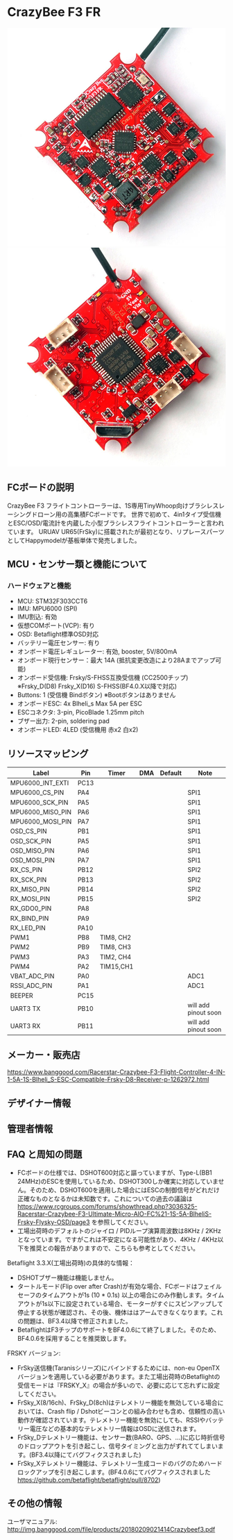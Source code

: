 # CrazyBee F3 FR
![CrazyBee F3 FR front](images/CrazyBeeF3FRtop.jpg)
![CrazyBee F3 FR back](images/CrazyBeeF3FRbottom.jpg)

## FCボードの説明
CrazyBee F3 フライトコントローラーは、1S専用TinyWhoop向けブラシレスレーシングドローン用の高集積FCボードです。
世界で初めて、4in1タイプ受信機とESC/OSD/電流計を内蔵した小型ブラシレスフライトコントローラーと言われています。
URUAV UR65(FrSky)に搭載されたが最初となり、リプレースパーツとしてHappymodelが基板単体で発売しました。

## MCU・センサー類と機能について

### ハードウェアと機能

  - MCU: STM32F303CCT6
  - IMU: MPU6000 (SPI) 
  - IMU割込: 有効
  - 仮想COMポート(VCP): 有り
  - OSD: Betaflight標準OSD対応
  - バッテリー電圧センサー: 有り
  - オンボード電圧レギュレーター: 有効, booster, 5V/800mA
  - オンボード現行センサー：最大 14A (抵抗変更改造により28Aまでアップ可能)
  - オンボード受信機: Frsky/S-FHSS互換受信機 (CC2500チップ) ※Frsky_D(D8) Frsky_X(D16) S-FHSS(BF4.0.X以降で対応)
  - Buttons: 1 (受信機 Bindボタン) ※Bootボタンはありません
  - オンボードESC: 4x Blheli_s Max 5A per ESC
  - ESCコネクタ: 3-pin, PicoBlade 1.25mm pitch
  - ブザー出力: 2-pin, soldering pad
  - オンボードLED: 4LED (受信機用 赤x2 白x2)

## リソースマッピング

| Label                      | Pin | Timer  | DMA | Default     | Note                             |
|----------------------------|------|-------|-----|-------------|----------------------------------|
| MPU6000_INT_EXTI           | PC13 |       |     |             |                                  |
| MPU6000_CS_PIN             | PA4  |       |     |             |    SPI1                          |
| MPU6000_SCK_PIN            | PA5  |       |     |             |    SPI1                          |
| MPU6000_MISO_PIN           | PA6  |       |     |             |    SPI1                          |
| MPU6000_MOSI_PIN           | PA7  |       |     |             |    SPI1                          |
| OSD_CS_PIN                 | PB1  |       |     |             |    SPI1                          |
| OSD_SCK_PIN                | PA5  |       |     |             |    SPI1                          |
| OSD_MISO_PIN               | PA6  |       |     |             |    SPI1                          |
| OSD_MOSI_PIN               | PA7  |       |     |             |    SPI1                          |
| RX_CS_PIN                  | PB12 |       |     |             |    SPI2                          |
| RX_SCK_PIN                 | PB13 |       |     |             |    SPI2                          |
| RX_MISO_PIN                | PB14 |       |     |             |    SPI2                          |
| RX_MOSI_PIN                | PB15 |       |     |             |    SPI2                          |
| RX_GDO0_PIN                | PA8  |       |     |             |                                  |
| RX_BIND_PIN                | PA9  |       |     |             |                                  |
| RX_LED_PIN                 | PA10 |       |     |             |                                  |
| PWM1                       | PB8  | TIM8, CH2 | |             |                                  |
| PWM2                       | PB9  | TIM8, CH3 | |             |                                  |
| PWM3                       | PA3  | TIM2, CH4 | |             |                                  |
| PWM4                       | PA2  | TIM15,CH1 | |             |                                  |
| VBAT_ADC_PIN               | PA0  |       |     |             |      ADC1                        |
| RSSI_ADC_PIN               | PA1  |       |     |             |      ADC1                        |
| BEEPER                     | PC15 |       |     |             |                                  |
| UART3 TX                   | PB10 |       |     |             |      will add pinout soon        |
| UART3 RX                   | PB11 |       |     |             |      will add pinout soon        |


## メーカー・販売店

https://www.banggood.com/Racerstar-Crazybee-F3-Flight-Controller-4-IN-1-5A-1S-Blheli_S-ESC-Compatible-Frsky-D8-Receiver-p-1262972.html

## デザイナー情報

## 管理者情報

## FAQ と周知の問題

 - FCボードの仕様では、DSHOT600対応と謳っていますが、Type-L(BB1 24MHz)のESCを使用しているため、DSHOT300しか確実に対応していません。そのため、DSHOT600を適用した場合にはESCの制御信号がどれだけ正確なものとなるかは未知数です。これについての過去の議論は https://www.rcgroups.com/forums/showthread.php?3036325-Racerstar-Crazybee-F3-Ultimate-Micro-AIO-FC%21-1S-5A-BlheliS-Frsky-Flysky-OSD/page3 を参照してください。
- 工場出荷時のデフォルトのジャイロ / PIDループ演算周波数は8KHz / 2KHzとなっています。ですがこれは不安定になる可能性があり、4KHz / 4KHz以下を推奨との報告がありますので、こちらも参考としてください。


Betaflight 3.3.X(工場出荷時)の具体的な情報：

- DSHOTブザー機能は機能しません。
- タートルモード(Flip over after Crash)が有効な場合、FCボードはフェイルセーフのタイムアウトが1s (10 * 0.1s) 以上の場合にのみ作動します。タイムアウトが1s以下に設定されている場合、モーターがすぐにスピンアップして停止する状態が確認され、その後、機体ははアームできなくなります。これの問題は、BF3.4以降で修正されました。
- BetaflightはF3チップのサポートをBF4.0.6にて終了しました。そのため、BF4.0.6を採用することを推奨致します。


FRSKY バージョン:

- FrSky送信機(Taranisシリーズ)にバインドするためには、non-eu OpenTXバージョンを適用している必要があります。また工場出荷時のBetaflightの受信モードは『FRSKY_X』の場合が多いので、必要に応じて忘れずに設定してください。
- FrSky_X(8/16ch)、FrSky_D(8ch)はテレメトリー機能を無効している場合においては、Crash flip / Dshotビーコンとの組み合わせも含め、信頼性の高い動作が確認されています。テレメトリー機能を無効にしても、RSSIやバッテリー電圧などの基本的なテレメトリー情報はOSDに送信されます。
- FrSky_Dテレメトリー機能は、センサー数(BARO、GPS、...)に応じ時折信号のドロップアウトを引き起こし、信号タイミングと出力がずれててしまいます。(BF3.4以降にてバグフィクスされました)
- FrSky_Xテレメトリー機能は、テレメトリー生成コードのバグのためハードロックアップを引き起こします。(BF4.0.6にてバグフィクスされました https://github.com/betaflight/betaflight/pull/8702)


## その他の情報
   ユーザマニュアル: http://img.banggood.com/file/products/20180209021414Crazybeef3.pdf




